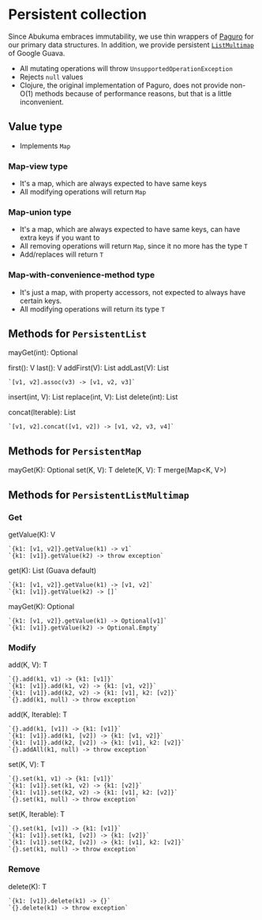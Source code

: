 # Persistent collection

Since Abukuma embraces immutability, we use thin wrappers of [Paguro](https://github.com/GlenKPeterson/Paguro) for our
primary data structures.
In addition, we provide persistent
[`ListMultimap`](https://github.com/google/guava/wiki/NewCollectionTypesExplained#multimap)
of Google Guava.

* All mutating operations will throw `UnsupportedOperationException`
* Rejects `null` values
* Clojure, the original implementation of Paguro, does not provide non-O(1) methods because of performance reasons,
    but that is a little inconvenient.


## Value type

* Implements `Map`

### Map-view type

* It's a map, which are always expected to have same keys
* All modifying operations will return `Map`

### Map-union type

* It's a map, which are always expected to have same keys, can have extra keys if you want to
* All removing operations will return `Map`, since it no more has the type `T`
* Add/replaces will return `T`


### Map-with-convenience-method type

* It's just a map, with property accessors, not expected to always have certain keys.
* All modifying operations will return its type `T`


## Methods for `PersistentList`

mayGet(int): Optional<V>

first(): V
last(): V
addFirst(V): List<V>
addLast(V): List<V>

    `[v1, v2].assoc(v3) -> [v1, v2, v3]`

insert(int, V): List<V>
replace(int, V): List<V>
delete(int): List<V>

concat(Iterable<V>): List<V>

    `[v1, v2].concat([v1, v2]) -> [v1, v2, v3, v4]`


## Methods for `PersistentMap`

mayGet(K): Optional<V>
set(K, V): T
delete(K, V): T
merge(Map<K, V>)


## Methods for `PersistentListMultimap`

### Get

getValue(K): V

    `{k1: [v1, v2]}.getValue(k1) -> v1`
    `{k1: [v1]}.getValue(k2) -> throw exception`

get(K): List<V>  (Guava default)

    `{k1: [v1, v2]}.getValue(k1) -> [v1, v2]`
    `{k1: [v1]}.getValue(k2) -> []`

mayGet(K): Optional<V>

    `{k1: [v1, v2]}.getValue(k1) -> Optional[v1]`
    `{k1: [v1]}.getValue(k2) -> Optional.Empty`


### Modify

add(K, V): T

    `{}.add(k1, v1) -> {k1: [v1]}`
    `{k1: [v1]}.add(k1, v2) -> {k1: [v1, v2]}`
    `{k1: [v1]}.add(k2, v2) -> {k1: [v1], k2: [v2]}`
    `{}.add(k1, null) -> throw exception`

add(K, Iterable<V>): T

    `{}.add(k1, [v1]) -> {k1: [v1]}`
    `{k1: [v1]}.add(k1, [v2]) -> {k1: [v1, v2]}`
    `{k1: [v1]}.add(k2, [v2]) -> {k1: [v1], k2: [v2]}`
    `{}.addAll(k1, null) -> throw exception`

set(K, V): T

    `{}.set(k1, v1) -> {k1: [v1]}`
    `{k1: [v1]}.set(k1, v2) -> {k1: [v2]}`
    `{k1: [v1]}.set(k2, v2) -> {k1: [v1], k2: [v2]}`
    `{}.set(k1, null) -> throw exception`

set(K, Iterable<V>): T

    `{}.set(k1, [v1]) -> {k1: [v1]}`
    `{k1: [v1]}.set(k1, [v2]) -> {k1: [v2]}`
    `{k1: [v1]}.set(k2, [v2]) -> {k1: [v1], k2: [v2]}`
    `{}.set(k1, null) -> throw exception`

<!--
merge(Multimap<K, V>): T

    `{k1: [v1]}.merge({k1, [v2]}) -> {k1: [v1, v2]}`
    `{k1: [v1]}.merge({k2, [v2]}) -> {k1: [v1], k2: [v2]}`
    `{}.merge(null) -> throw exception`
-->


### Remove

delete(K): T

    `{k1: [v1]}.delete(k1) -> {}`
    `{}.delete(k1) -> throw exception`
